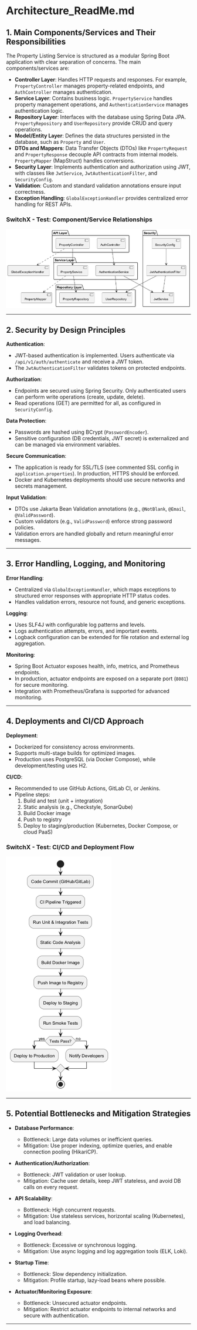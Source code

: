 # Architecture_ReadMe.md

## 1. Main Components/Services and Their Responsibilities

The Property Listing Service is structured as a modular Spring Boot application with clear separation of concerns. The main components/services are:

- **Controller Layer**: Handles HTTP requests and responses. For example, `PropertyController` manages property-related endpoints, and `AuthController` manages authentication.
- **Service Layer**: Contains business logic. `PropertyService` handles property management operations, and `AuthenticationService` manages authentication logic.
- **Repository Layer**: Interfaces with the database using Spring Data JPA. `PropertyRepository` and `UserRepository` provide CRUD and query operations.
- **Model/Entity Layer**: Defines the data structures persisted in the database, such as `Property` and `User`.
- **DTOs and Mappers**: Data Transfer Objects (DTOs) like `PropertyRequest` and `PropertyResponse` decouple API contracts from internal models. `PropertyMapper` (MapStruct) handles conversions.
- **Security Layer**: Implements authentication and authorization using JWT, with classes like `JwtService`, `JwtAuthenticationFilter`, and `SecurityConfig`.
- **Validation**: Custom and standard validation annotations ensure input correctness.
- **Exception Handling**: `GlobalExceptionHandler` provides centralized error handling for REST APIs.

### SwitchX - Test: Component/Service Relationships

![SwitchX - Test: Component/Service Relationships](./Component_Services_Relationships.png)

---

## 2. Security by Design Principles

**Authentication**:  
- JWT-based authentication is implemented. Users authenticate via `/api/v1/auth/authenticate` and receive a JWT token.
- The `JwtAuthenticationFilter` validates tokens on protected endpoints.

**Authorization**:  
- Endpoints are secured using Spring Security. Only authenticated users can perform write operations (create, update, delete).
- Read operations (GET) are permitted for all, as configured in `SecurityConfig`.

**Data Protection**:  
- Passwords are hashed using BCrypt (`PasswordEncoder`).
- Sensitive configuration (DB credentials, JWT secret) is externalized and can be managed via environment variables.

**Secure Communication**:  
- The application is ready for SSL/TLS (see commented SSL config in `application.properties`). In production, HTTPS should be enforced.
- Docker and Kubernetes deployments should use secure networks and secrets management.

**Input Validation**:  
- DTOs use Jakarta Bean Validation annotations (e.g., `@NotBlank`, `@Email`, `@ValidPassword`).
- Custom validators (e.g., `ValidPassword`) enforce strong password policies.
- Validation errors are handled globally and return meaningful error messages.

---

## 3. Error Handling, Logging, and Monitoring

**Error Handling**:  
- Centralized via `GlobalExceptionHandler`, which maps exceptions to structured error responses with appropriate HTTP status codes.
- Handles validation errors, resource not found, and generic exceptions.

**Logging**:  
- Uses SLF4J with configurable log patterns and levels.
- Logs authentication attempts, errors, and important events.
- Logback configuration can be extended for file rotation and external log aggregation.

**Monitoring**:  
- Spring Boot Actuator exposes health, info, metrics, and Prometheus endpoints.
- In production, actuator endpoints are exposed on a separate port (`8081`) for secure monitoring.
- Integration with Prometheus/Grafana is supported for advanced monitoring.

---

## 4. Deployments and CI/CD Approach

**Deployment**:  
- Dockerized for consistency across environments.
- Supports multi-stage builds for optimized images.
- Production uses PostgreSQL (via Docker Compose), while development/testing uses H2.

**CI/CD**:  
- Recommended to use GitHub Actions, GitLab CI, or Jenkins.
- Pipeline steps:
  1. Build and test (unit + integration)
  2. Static analysis (e.g., Checkstyle, SonarQube)
  3. Build Docker image
  4. Push to registry
  5. Deploy to staging/production (Kubernetes, Docker Compose, or cloud PaaS)

### SwitchX - Test: CI/CD and Deployment Flow

![SwitchX - Test: CI/CD and Deployment Flow](./Deployment.png)

---

## 5. Potential Bottlenecks and Mitigation Strategies

- **Database Performance**:  
  - Bottleneck: Large data volumes or inefficient queries.
  - Mitigation: Use proper indexing, optimize queries, and enable connection pooling (HikariCP).

- **Authentication/Authorization**:  
  - Bottleneck: JWT validation or user lookup.
  - Mitigation: Cache user details, keep JWT stateless, and avoid DB calls on every request.

- **API Scalability**:  
  - Bottleneck: High concurrent requests.
  - Mitigation: Use stateless services, horizontal scaling (Kubernetes), and load balancing.

- **Logging Overhead**:  
  - Bottleneck: Excessive or synchronous logging.
  - Mitigation: Use async logging and log aggregation tools (ELK, Loki).

- **Startup Time**:  
  - Bottleneck: Slow dependency initialization.
  - Mitigation: Profile startup, lazy-load beans where possible.

- **Actuator/Monitoring Exposure**:  
  - Bottleneck: Unsecured actuator endpoints.
  - Mitigation: Restrict actuator endpoints to internal networks and secure with authentication.

---